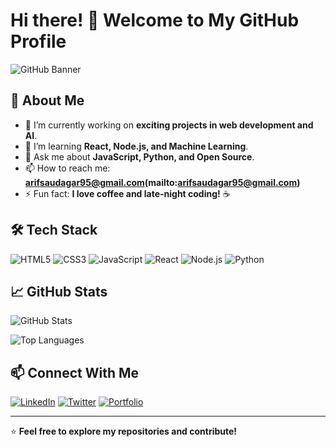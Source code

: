 # Hi there! 👋 Welcome to My GitHub Profile

![GitHub Banner](https://source.unsplash.com/1600x400/?technology,coding)

## 🚀 About Me

- 🔭 I’m currently working on **exciting projects in web development and AI**.
- 🌱 I’m learning **React, Node.js, and Machine Learning**.
- 💬 Ask me about **JavaScript, Python, and Open Source**.
- 📫 How to reach me: **arifsaudagar95@gmail.com(mailto:arifsaudagar95@gmail.com)**
- ⚡ Fun fact: **I love coffee and late-night coding!** ☕

## 🛠️ Tech Stack

![HTML5](https://img.shields.io/badge/HTML5-E34F26?style=for-the-badge&logo=html5&logoColor=white)
![CSS3](https://img.shields.io/badge/CSS3-1572B6?style=for-the-badge&logo=css3&logoColor=white)
![JavaScript](https://img.shields.io/badge/JavaScript-F7DF1E?style=for-the-badge&logo=javascript&logoColor=black)
![React](https://img.shields.io/badge/React-61DAFB?style=for-the-badge&logo=react&logoColor=black)
![Node.js](https://img.shields.io/badge/Node.js-339933?style=for-the-badge&logo=node.js&logoColor=white)
![Python](https://img.shields.io/badge/Python-3776AB?style=for-the-badge&logo=python&logoColor=white)

## 📈 GitHub Stats

![GitHub Stats](https://github-readme-stats.vercel.app/api?username=arifsaudagar&show_icons=true&theme=radical)

![Top Languages](https://github-readme-stats.vercel.app/api/top-langs/?username=arifsaudagar&layout=compact&theme=radical)

## 📫 Connect With Me

[![LinkedIn](https://img.shields.io/badge/LinkedIn-0A66C2?style=for-the-badge&logo=linkedin&logoColor=white)](https://www.linkedin.com/in/your-profile)
[![Twitter](https://img.shields.io/badge/Twitter-1DA1F2?style=for-the-badge&logo=twitter&logoColor=white)](https://twitter.com/your-profile)
[![Portfolio](https://img.shields.io/badge/Portfolio-FF5722?style=for-the-badge&logo=google-chrome&logoColor=white)](https://your-portfolio.com)

---

⭐️ **Feel free to explore my repositories and contribute!**
